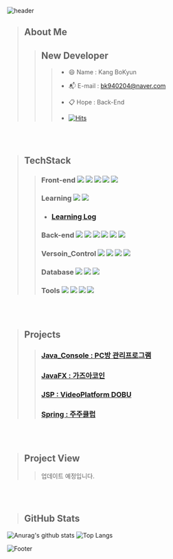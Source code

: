 ![header](https://capsule-render.vercel.app/api?type=waving&color=auto&height=300&section=header&text=강%20보균&fontSize=90)

> About Me 
> ---
>> New Developer
>> ---
>>> * :smile: Name : Kang BoKyun  
>>> - :mailbox_with_mail: E-mail : bk940204@naver.com
>>> + :clipboard:  Hope : Back-End
>>> - [![Hits](https://hits.seeyoufarm.com/api/count/incr/badge.svg?url=https%3A%2F%2Fgithub.com%2Fkangbokyun&count_bg=%23BEBEBE&title_bg=%235E5E5E&icon=&icon_color=%23FFFFFF&title=hits&edge_flat=true)](https://hits.seeyoufarm.com)
<br  />
<br  />
  
> TechStack 
> ---
>> ### Front-end  <img src="https://img.shields.io/badge/JAVASCRIPT-F7DF1E?style=for-the-badge&logo=javascript&logoColor=black"> <img src="https://img.shields.io/badge/-HTML5-%23E34F26?style=for-the-badge&logo=HTML5&logoColor=white"> <img src="https://img.shields.io/badge/-CSS3-%231572B6?style=for-the-badge&logo=CSS3&logoColor=white"> <img src="https://img.shields.io/badge/Jquery-0769AD?style=for-the-badge&logo=jquery&logoColor=white"> <img src="https://img.shields.io/badge/BootStrap-7952B3?style=for-the-badge&logo=bootstrap&logoColor=white">
>> ### Learning  <img src="https://img.shields.io/badge/-React-%2361DAFB?style=for-the-badge&logo=React&logoColor=black"> <img src="https://img.shields.io/badge/-MaterialUI-%23007FFF?style=for-the-badge&logo=MUI&logoColor=white">
>> - ### [Learning Log](https://purrfect-mile-cdc.notion.site/React-Spring-5bf5b5677730480aa9f447d7054883c1)
>> ### Back-end  <img src="https://img.shields.io/badge/java-007396?style=for-the-badge&logo=java&logoColor=white"> <img src="https://img.shields.io/badge/JSP-007396?style=for-the-badge&logo=JSP&logoColor=white"> <img src="https://img.shields.io/badge/Spring-%236DB33F?style=for-the-badge&logo=Spring&logoColor=white"> <img src="https://img.shields.io/badge/SPRINGBOOT-6DB33F?style=for-the-badge&logo=springboot&logoColor=white">  <img src="https://img.shields.io/badge/GRADLE-02303A?style=for-the-badge&logo=gradle&logoColor=white"> <img src="https://img.shields.io/badge/-Maven-%23C71A36?style=for-the-badge&logo=Apache%20Maven&logoColor=white">
>> ### Versoin_Control  <img src="https://img.shields.io/badge/Git-F05032?style=for-the-badge&logo=git&logoColor=white"> <img src="https://img.shields.io/badge/GitHub-181717?style=for-the-badge&logo=github&logoColor=white"> <img src="https://img.shields.io/badge/-SVN-blue?style=for-the-badge&logo=Git&logoColor=white"> <img src="https://img.shields.io/badge/-Notion-white?style=for-the-badge&logo=Notion&logoColor=black">
>> ### Database  <img src="https://img.shields.io/badge/Oracle-F80000?style=for-the-badge&logo=Oracle&logoColor=white"> <img src="https://img.shields.io/badge/MySQL-4479A1?style=for-the-badge&logo=MySQL&logoColor=white"> <img src="https://img.shields.io/badge/-MSsql-%23CC2927?style=for-the-badge&logo=Microsoft%20SQL%20Server&logoColor=white">
>> ### Tools  <img src="https://img.shields.io/badge/-Eclipse%20IDE-%232C2255?style=for-the-badge&logo=Eclipse IDE&logoColor=white"> <img src="https://img.shields.io/badge/-IntelliJ%20IDEA-%23000000?style=for-the-badge&logo=IntelliJ%20IDEA&logoColor=white"> <img src="https://img.shields.io/badge/-Visual%20Studio%20Code-%23007ACC?style=for-the-badge&logo=Visual%20Studio%20Code&logoColor=white"> <img src="https://img.shields.io/badge/-Visual%20Studio-%235C2D91?style=for-the-badge&logo=Visual%20Studio&logoColor=white">

<br  />
<br  />

> Projects
> ---
>> ### [ Java_Console : PC방 관리프로그램 ](https://github.com/kangbokyun/TeamPject)  
>> ### [ JavaFX : 가즈아코인 ](https://github.com/kangbokyun/CP2)  
>> ### [ JSP : VideoPlatform DOBU ](https://github.com/kangbokyun/youtube-jsp)  
>> ### [ Spring : 주주클럽 ](https://github.com/kangbokyun/Spring_ZooZoo)

<br  />
<br  />

> Project View
> ---
>> 업데이트 예정입니다.

<br  />
<br />

> GitHub Stats
> ---
![Anurag's github stats](https://github-readme-stats.vercel.app/api?username=kangbokyun&show_icons=true&theme=tokyonight)
![Top Langs](https://github-readme-stats.vercel.app/api/top-langs/?username=kangbokyun&layout=compact&theme=tokyonight) 

![Footer](https://capsule-render.vercel.app/api?type=waving&color=auto&height=200&section=footer)
